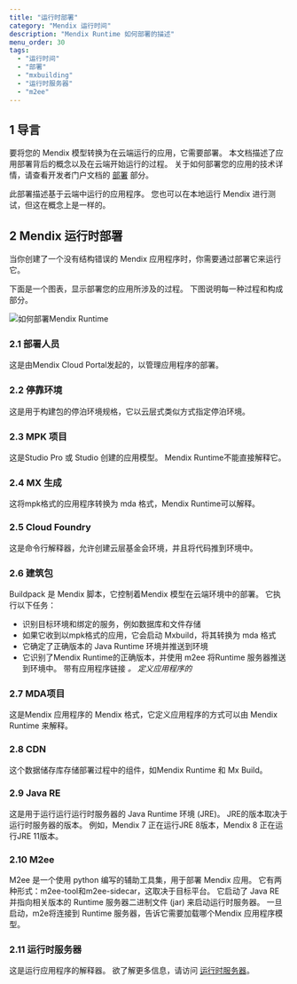 ```yaml
---
title: "运行时部署"
category: "Mendix 运行时间"
description: "Mendix Runtime 如何部署的描述"
menu_order: 30
tags:
  - "运行时间"
  - "部署"
  - "mxbuilding"
  - "运行时服务器"
  - "m2ee"
---
```


## 1 导言

要将您的 Mendix 模型转换为在云端运行的应用，它需要部署。 本文档描述了应用部署背后的概念以及在云端开始运行的过程。 关于如何部署您的应用的技术详情，请查看开发者门户文档的 [部署](/developerportal/deploy/) 部分。

此部署描述基于云端中运行的应用程序。 您也可以在本地运行 Mendix 进行测试，但这在概念上是一样的。

## 2 Mendix 运行时部署

当你创建了一个没有结构错误的 Mendix 应用程序时，你需要通过部署它来运行它。

下面是一个图表，显示部署您的应用所涉及的过程。 下图说明每一种过程和构成部分。

![如何部署Mendix Runtime](attachments/runtime/runtime-deployment.png)

### 2.1 部署人员

这是由Mendix Cloud Portal发起的，以管理应用程序的部署。

### 2.2 停靠环境

这是用于构建包的停泊环境规格，它以云层式类似方式指定停泊环境。

### 2.3 MPK 项目

这是Studio Pro 或 Studio 创建的应用模型。 Mendix Runtime不能直接解释它。

### 2.4 MX 生成

这将mpk格式的应用程序转换为 mda 格式，Mendix Runtime可以解释。

### 2.5 Cloud Foundry

这是命令行解释器，允许创建云层基金会环境，并且将代码推到环境中。

### 2.6 建筑包

Buildpack 是 Mendix 脚本，它控制着Mendix 模型在云端环境中的部署。 它执行以下任务：

* 识别目标环境和绑定的服务，例如数据库和文件存储
* 如果它收到以mpk格式的应用，它会启动 Mxbuild，将其转换为 mda 格式
* 它确定了正确版本的 Java Runtime 环境并推送到环境
* 它识别了Mendix Runtime的正确版本，并使用 m2ee 将Runtime 服务器推送到环境中。 带有应用程序链接 *。 定义应用程序的*

### 2.7 MDA项目

这是Mendix 应用程序的 Mendix 格式，它定义应用程序的方式可以由 Mendix Runtime 来解释。

### 2.8 CDN

这个数据储存库存储部署过程中的组件，如Mendix Runtime 和 Mx Build。

### 2.9 Java RE

这是用于运行运行运行时服务器的 Java Runtime 环境 (JRE)。 JRE的版本取决于运行时服务器的版本。 例如，Mendix 7 正在运行JRE 8版本，Mendix 8 正在运行JRE 11版本。

### 2.10 M2ee

M2ee 是一个使用 python 编写的辅助工具集，用于部署 Mendix 应用。 它有两种形式：m2ee-tool和m2ee-sidecar，这取决于目标平台。 它启动了 Java RE 并指向相关版本的 Runtime 服务器二进制文件 (jar) 来启动运行时服务器。 一旦启动，m2e将连接到 Runtime 服务器，告诉它需要加载哪个Mendix 应用程序模型。

### 2.11 运行时服务器

这是运行应用程序的解释器。 欲了解更多信息，请访问 [运行时服务器](runtime-server)。

